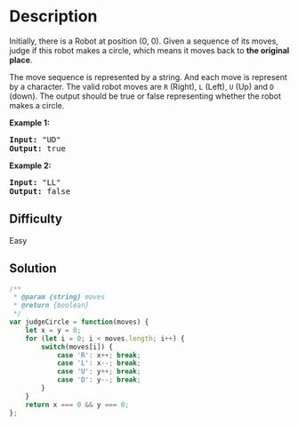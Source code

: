 # Description

Initially, there is a Robot at position (0, 0). Given a sequence of its moves, judge if this robot makes a circle, which means it moves back to **the original place**.

The move sequence is represented by a string. And each move is represent by a character. The valid robot moves are `R` (Right), `L` (Left), `U` (Up) and `D` (down). The output should be true or false representing whether the robot makes a circle.

**Example 1:**<br>
<pre>
<b>Input:</b> "UD"
<b>Output:</b> true
</pre>

**Example 2:**<br>
<pre>
<b>Input:</b> "LL"
<b>Output:</b> false
</pre>

## Difficulty

Easy

## Solution
```javascript
/**
 * @param {string} moves
 * @return {boolean}
 */
var judgeCircle = function(moves) {
	let x = y = 0;
    for (let i = 0; i < moves.length; i++) {
		switch(moves[i]) {
			case 'R': x++; break;
			case 'L': x--; break;
			case 'U': y++; break;
			case 'D': y--; break;
		}
	}
	return x === 0 && y === 0;
};
```
